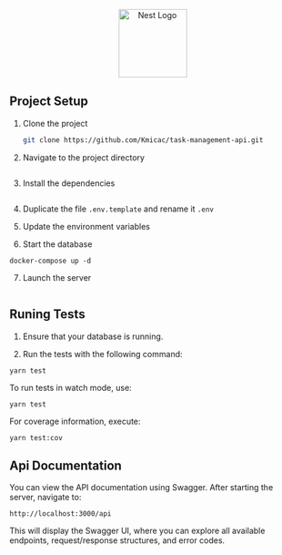 <p align="center">
  <a href="http://nestjs.com/" target="blank"><img src="https://nestjs.com/img/logo-small.svg" width="120" alt="Nest Logo" /></a>
</p>

[circleci-image]: https://img.shields.io/circleci/build/github/nestjs/nest/master?token=abc123def456
[circleci-url]: https://circleci.com/gh/nestjs/nest


## Project Setup


1. Clone the project
   ```bash
   git clone https://github.com/Kmicac/task-management-api.git
   ```

2. Navigate to the project directory
```cd task-management-api
```

3. Install the dependencies 
```yarn install
```

4. Duplicate the file ```.env.template``` and rename it ```.env```

5. Update the environment variables

6. Start the database
```
docker-compose up -d
```

7. Launch the server
 ```yarn start:dev
 ```

## Runing Tests

1. Ensure that your database is running.

2. Run the tests with the following command:

```
yarn test
```

To run tests in watch mode, use:
```
yarn test
```


For coverage information, execute:
```
yarn test:cov
```

## Api Documentation

You can view the API documentation using Swagger. After starting the server, navigate to:
```
http://localhost:3000/api
```

This will display the Swagger UI, where you can explore all available endpoints, request/response structures, and error codes.